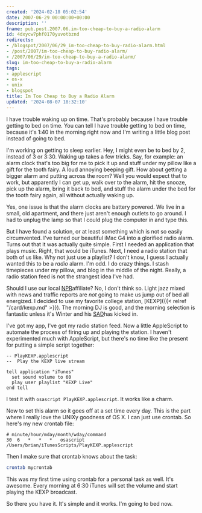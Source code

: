 ```yaml
---
created: '2024-02-18 05:02:54'
date: 2007-06-29 00:00:00+00:00
description: ''
fname: pub.post.2007.06.im-too-cheap-to-buy-a-radio-alarm
id: 4dxycw7phf0170yuvotbznd
redirects:
- /blogspot/2007/06/29_im-too-cheap-to-buy-radio-alarm.html
- /post/2007/im-too-cheap-to-buy-radio-alarm/
- /2007/06/29/im-too-cheap-to-buy-a-radio-alarm/
slug: im-too-cheap-to-buy-a-radio-alarm
tags:
- applescript
- os-x
- unix
- blogspot
title: Im Too Cheap to Buy a Radio Alarm
updated: '2024-08-07 18:32:10'
---
```


I have trouble waking up on time. That's probably because I have trouble getting to bed on time. You can tell I have trouble getting to bed on time, because it's 1:40 in the morning right now and I'm writing a little blog post instead of going to bed.
<!--more-->

I'm working on getting to sleep earlier. Hey, I might even be to bed by 2, instead of 3 or 3:30. Waking up takes a few tricks. Say, for example: an alarm clock that's too big for me to pick it up and stuff under my pillow like a gift for the tooth fairy. A loud annoying beeping gift. How about getting a bigger alarm and putting across the room? Well you would expect that to work, but apparently I can get up, walk over to the alarm, hit the snooze, pick up the alarm, bring it back to bed, and stuff the alarm under the bed for the tooth fairy again, all without actually waking up.

Yes, one issue is that the alarm clocks are battery powered. We live in a small, old apartment, and there just aren't enough outlets to go around. I had to unplug the lamp so that I could plug the computer in and type this.

But I have found a solution, or at least something which is not so easily circumvented. I've turned our beautiful iMac G4 into a glorified radio alarm. Turns out that it was actually quite simple. First I needed an application that plays music. Right, that would be iTunes. Next, I need a radio station that both of us like. Why not just use a playlist? I don't know, I guess I actually wanted this to be a *radio* alarm. I'm odd. I do crazy things. I stash timepieces under my pillow, and blog in the middle of the night. Really, a radio station feed is not the strangest idea I've had.

Should I use our local [NPR](http://npr.org/)affiliate? No, I don't think so. Light jazz mixed with news and traffic reports are *not* going to make us jump out of bed all energized. I decided to use my favorite college station, [KEXP]({{< relref "/card/kexp.md" >}}). The morning DJ is good, and the morning selection is fantastic unless it's Winter and his [SAD](http://www.sada.org.uk/)has kicked in.

I've got my app, I've got my radio station feed. Now a little AppleScript to automate the process of firing up and playing the station. I haven't experimented much with AppleScript, but there's no time like the present for putting a simple script together:

```applescript
-- PlayKEXP.applescript
--  Play the KEXP live stream

tell application "iTunes"
  set sound volume to 60
  play user playlist "KEXP Live"
end tell
```

I test it with `osascript PlayKEXP.applescript`. It works like a charm.

Now to set this alarm so it goes off at a set time every day. This is the part where I really love the UNIXy goodness of OS X. I can just use crontab. So here's my new crontab file:

```crontab
# minute/hour/mday/month/wday/command
30  6   *   *   *   osascript /Users/brian/iTunesScripts/PlayKEXP.applescript
```

Then I make sure that crontab knows about the task:

```bash
crontab mycrontab
```

This was my first time using crontab for a personal task as well. It's awesome. Every morning at 6:30 iTunes will set the volume and start playing the KEXP broadcast.

So there you have it. It's simple and it works. I'm going to bed now.